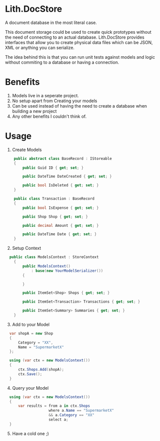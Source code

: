 # Lith.DocStore
A document database in the most literal case.

This document storage could be used to create quick prototypes without the need of connecting to an actual database.
Lith.DocStore provides interfaces that allow you to create physical data files which can be JSON, XML or anything you can serialize.

The idea behind this is that you can run unit tests against models and logic without commiting to a database or having a connection.

# Benefits
1.  Models live in a seperate project.
2.  No setup apart from Creating your models
3.  Can be used instead of having the need to create a database when building a new project
4.  Any other benefits I couldn't think of.

# Usage
1. Create Models
```C#
    public abstract class BaseRecord : IStoreable
    {
        public Guid ID { get; set; }

        public DateTime DateCreated { get; set; }

        public bool IsDeleted { get; set; }
    }

    public class Transaction : BaseRecord
    {
        public bool IsExpense { get; set; }

        public Shop Shop { get; set; }

        public decimal Amount { get; set; }

        public DateTime Date { get; set; }
    }
```

2. Setup Context
```C#
  public class ModelsContext : StoreContext
    {
        public ModelsContext()
            : base(new YourModelSerializer())
        {

        }

        public ItemSet<Shop> Shops { get; set; }

        public ItemSet<Transaction> Transactions { get; set; }

        public ItemSet<Summary> Summaries { get; set; }
    }
```

3. Add to your Model
```C#
  var shopA = new Shop
  {
      Category = "XX",
      Name = "SupermarketX"
  };

  using (var ctx = new ModelsContext())
  {
      ctx.Shops.Add(shopA);
      ctx.Save();
  }
```

4. Query your Model
```C#
  using (var ctx = new ModelsContext())
  {
      var results = from a in ctx.Shops
                    where a.Name == "SupermarketX"
                    && a.Category == "XX"
                    select a;
  }
```

5. Have a cold one ;)
